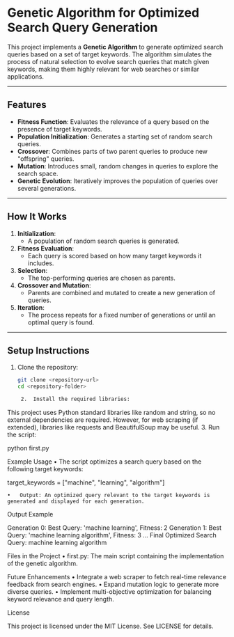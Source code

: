 

# Genetic Algorithm for Optimized Search Query Generation

This project implements a **Genetic Algorithm** to generate optimized search queries based on a set of target keywords. The algorithm simulates the process of natural selection to evolve search queries that match given keywords, making them highly relevant for web searches or similar applications.

---

## Features

- **Fitness Function**: Evaluates the relevance of a query based on the presence of target keywords.
- **Population Initialization**: Generates a starting set of random search queries.
- **Crossover**: Combines parts of two parent queries to produce new "offspring" queries.
- **Mutation**: Introduces small, random changes in queries to explore the search space.
- **Genetic Evolution**: Iteratively improves the population of queries over several generations.

---

## How It Works

1. **Initialization**: 
   - A population of random search queries is generated.
2. **Fitness Evaluation**: 
   - Each query is scored based on how many target keywords it includes.
3. **Selection**:
   - The top-performing queries are chosen as parents.
4. **Crossover and Mutation**:
   - Parents are combined and mutated to create a new generation of queries.
5. **Iteration**:
   - The process repeats for a fixed number of generations or until an optimal query is found.

---

## Setup Instructions

1. Clone the repository:
   ```bash
   git clone <repository-url>
   cd <repository-folder>

	2.	Install the required libraries:
This project uses Python standard libraries like random and string, so no external dependencies are required. However, for web scraping (if extended), libraries like requests and BeautifulSoup may be useful.
	3.	Run the script:

python first.py

Example Usage
	•	The script optimizes a search query based on the following target keywords:

target_keywords = ["machine", "learning", "algorithm"]


	•	Output: An optimized query relevant to the target keywords is generated and displayed for each generation.

Output Example

Generation 0: Best Query: 'machine learning', Fitness: 2
Generation 1: Best Query: 'machine learning algorithm', Fitness: 3
...
Final Optimized Search Query: machine learning algorithm

Files in the Project
	•	first.py: The main script containing the implementation of the genetic algorithm.

Future Enhancements
	•	Integrate a web scraper to fetch real-time relevance feedback from search engines.
	•	Expand mutation logic to generate more diverse queries.
	•	Implement multi-objective optimization for balancing keyword relevance and query length.

License

This project is licensed under the MIT License. See LICENSE for details.
